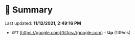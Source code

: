# 📖 Summary
Last updated: **11/12/2021, 2:49:16 PM**

- `GET` [https://google.com](https://google.com) - **Up** (139ms)
